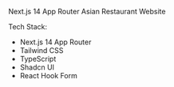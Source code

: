 Next.js 14 App Router
Asian Restaurant Website

Tech Stack:
- Next.js 14 App Router
- Tailwind CSS
- TypeScript
- Shadcn UI
- React Hook Form